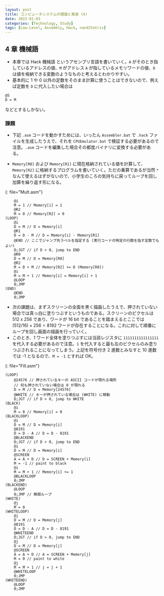 ```yaml
---
layout: post
title: コンピュータシステムの理論と実装 (4)
date: 2022-01-03
categories: [Technology, Study]
tags: [Low-Level, Assembly, Hack, nand2tetris]
---
```


## 4 章 機械語

- 本章では Hack 機械語 というアセンブリ言語を書いていく。`A` がそのとき指しているアドレスの値、`M` がアドレス `A` が指しているメモリワードの値、`D` は値を格納できる変数のようなものと考えるとわかりやすい。
- 基本的に 1 や 0 以外の定数をそのまま計算に使うことはできないので、例えば定数を `D` に代入したい場合は

```hack
@5
D = M
```

などとするしかない。

### 課題

- 下記 `.asm` コードを動かすためには、いったん `Assembler.bat` で `.hack` ファイルを生成したうえで、それを `CPUEmulator.bat` で検証する必要があるので注意。`.asm` コードを編集した場合その都度バイナリに変換する必要がある。

- `Memory[R0]` および `Memory[R1]` に現在格納されている値を計算して、`Memory[R2]` に格納するプログラムを書いていく。ただの乗算であるが当然 `*` なんて使えるはずがないので、小学生のころの気持ちに戻ってループを回し加算を繰り返す形になる。

{: file="Mult.asm"}

```
    @i
    M = 1 // Memory[i] = 1
    @R2
    M = 0 // Memory[R2] = 0
(LOOP)
    @i
    D = M // D = Memory[i]
    @R1
    D = D - M // D = Memory[i] - Memory[R1]
    @END // ここでジャンプ先ラベルを指定する (実行コードの特定の行数を指す定数でもよい)
    D;JGT // if D > 0, jump to END
    @R0
    D = M // D = Memory[R0]
    @R2
    M = D + M // Memory[R2] += D (Memory[R0])
    @i
    M = M + 1 // Memory[i] = Memory[i] + 1
    @LOOP
    0;JMP
(END)
    @END
    0;JMP
```

- 次の課題は、まずスクリーンの全面を黒く描画したうえで、押されていない場合では真っ白に塗りつぶすというものである。スクリーンのピクセルは 512 x 256 であり、ワードが 16 bit であることを踏まえるとここでは $(512/16) \times 256 = 8192$ ワードが存在することになる。これに対して順番にループを回し画面の描画を行っていく。
- このとき、1 ワード全体を塗りつぶすには当該レジスタに `1111111111111111` を代入する必要があるので注意。`1` を代入すると最も左のピクセルのみ塗りつぶされることになってしまう。上記を符号付き 2 進数とみなすと 10 進数では -1 となるので、`M = -1` とすれば OK。  

{: file="Fill.asm"}

```
(LOOP)
    @24576 // 押されているキーの ASCII コードが現れる場所
    // 何も押されていない場合は 0 が現れる
    D = M // D = Memory[24576]
    @WHITE // キーが押されている場合は (WHITE) に移動
    D;JGT // if D > 0, jump to WHITE
(BLACK)
    @i
    M = 0 // Memory[i] = 0
(BLACKLOOP)
    @i
    D = M // D = Memory[i]
    @8191
    D = D - A // D = D - 8191
    @BLACKEND
    D;JGT // if D > 0, jump to END
    @i
    D = M // D = Memory[i]
    @SCREEN
    A = A + D // D = SCREEN + Memory[i]
    M = -1 // paint to black
    @i
    M = M + 1 // Memory[i] += 1
    @BLACKLOOP
    0;JMP
(BLACKEND)
    @LOOP
    0;JMP // 無限ループ
(WHITE)
    @j
    M = 0
(WHITELOOP)
    @j
    D = M // D = Memory[j]
    @8191
    D = D - A // D = D - 8191
    @WHITEEND
    D;JGT // if D > 0, jump to END
    @j
    D = M // D = Memory[j]
    @SCREEN
    A = A + D // A = SCREEN + Memory[j]
    M = 0 // paint to white
    @j
    M = M + 1 // j = j + 1
    @WHITELOOP
    0;JMP
(WHITEEND)
    @LOOP
    0;JMP
```

